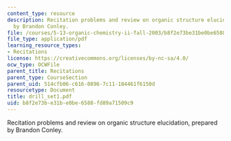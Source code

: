 ```yaml
---
content_type: resource
description: Recitation problems and review on organic structure elucidation, prepared
  by Brandon Conley.
file: /courses/5-13-organic-chemistry-ii-fall-2003/b8f2e73be31be0be6588fd89a71509c9_drill_set1.pdf
file_type: application/pdf
learning_resource_types:
- Recitations
license: https://creativecommons.org/licenses/by-nc-sa/4.0/
ocw_type: OCWFile
parent_title: Recitations
parent_type: CourseSection
parent_uid: 514cfb06-c616-0896-7c11-184461f6150d
resourcetype: Document
title: drill_set1.pdf
uid: b8f2e73b-e31b-e0be-6588-fd89a71509c9
---
```

Recitation problems and review on organic structure elucidation, prepared by Brandon Conley.